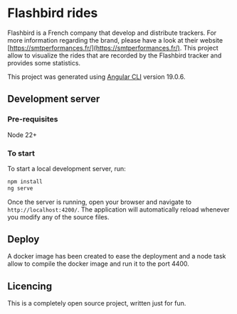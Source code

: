 # Flashbird rides
Flashbird is a French company that develop and distribute trackers. For more information regarding the brand, please have a look at their website [https://smtperformances.fr/](https://smtperformances.fr/). This project allow to visualize the rides that are recorded by the Flashbird tracker and provides some statistics.


This project was generated using [Angular CLI](https://github.com/angular/angular-cli) version 19.0.6.


## Development server

### Pre-requisites
Node 22+

### To start
To start a local development server, run:

```bash
npm install
ng serve
```

Once the server is running, open your browser and navigate to `http://localhost:4200/`. The application will automatically reload whenever you modify any of the source files.


## Deploy
A docker image has been created to ease the deployment and a node task allow to compile the docker image and run it to the port 4400.



## Licencing
This is a completely open source project, written just for fun.
